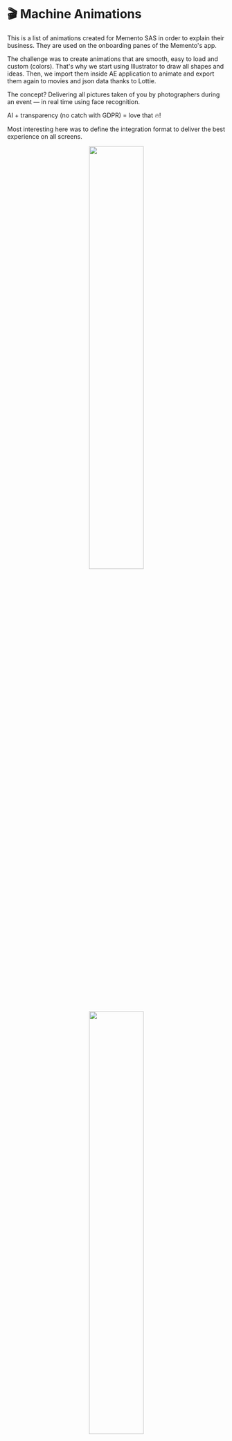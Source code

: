 # 🎬 Machine Animations

This is a list of animations created for Memento SAS in order to explain their business. They are used on the onboarding panes of the Memento's app.

The challenge was to create animations that are smooth, easy to load and custom (colors). That's why we start using Illustrator to draw all shapes and ideas. Then, we import them inside AE application to animate and export them again to movies and json data thanks to Lottie.

The concept? Delivering all pictures taken of you by photographers during an event — in real time using face recognition.

AI + transparency (no catch with GDPR) = love that 🔥!

Most interesting here was to define the integration format to deliver the best experience on all screens.

<p align="center"><img src="http://files.de-jaune-et-de-bleu.com/img/github/machine-animations/camera.gif" width="50%"></p>
<p>&nbsp;</p>
<p align="center"><img src="http://files.de-jaune-et-de-bleu.com/img/github/machine-animations/machine.gif" width="50%"></p>
<p>&nbsp;</p>
<p align="center"><img src="http://files.de-jaune-et-de-bleu.com/img/github/machine-animations/phone.gif" width="50%"></p>
<p>&nbsp;</p>
